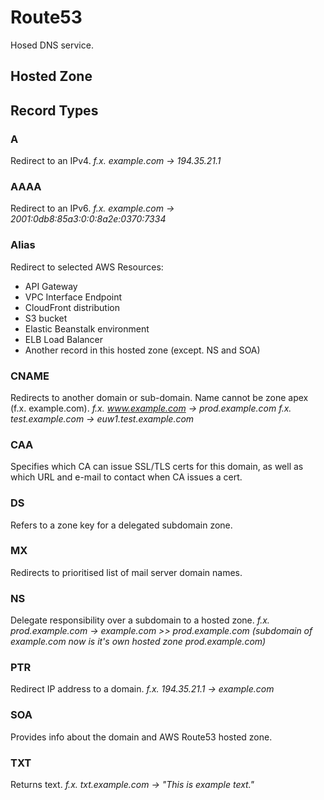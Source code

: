 # Route53

Hosed DNS service.

## Hosted Zone


## Record Types

### A
Redirect to an IPv4.
*f.x. example.com -> 194.35.21.1*

### AAAA
Redirect to an IPv6.
*f.x. example.com -> 2001:0db8:85a3:0:0:8a2e:0370:7334*

### Alias
Redirect to selected AWS Resources:
- API Gateway
- VPC Interface Endpoint
- CloudFront distribution
- S3 bucket
- Elastic Beanstalk environment
- ELB Load Balancer
- Another record in this hosted zone (except. NS and SOA)

### CNAME
Redirects to another domain or sub-domain. Name cannot be zone apex (f.x. example.com).
*f.x. www.example.com -> prod.example.com
f.x. test.example.com -> euw1.test.example.com*

### CAA
Specifies which CA can issue SSL/TLS certs for this domain, as well as which URL and e-mail to contact when CA issues a cert.

### DS
Refers to a zone key for a delegated subdomain zone.

### MX
Redirects to prioritised list of mail server domain names.

### NS
Delegate responsibility over a subdomain to a hosted zone.
*f.x. prod.example.com -> example.com >> prod.example.com (subdomain of example.com now is it's own hosted zone prod.example.com)*

### PTR
Redirect IP address to a domain.
*f.x. 194.35.21.1 -> example.com*

### SOA
Provides info about the domain and AWS Route53 hosted zone.

### TXT
Returns text.
*f.x. txt.example.com -> "This is example text."*
